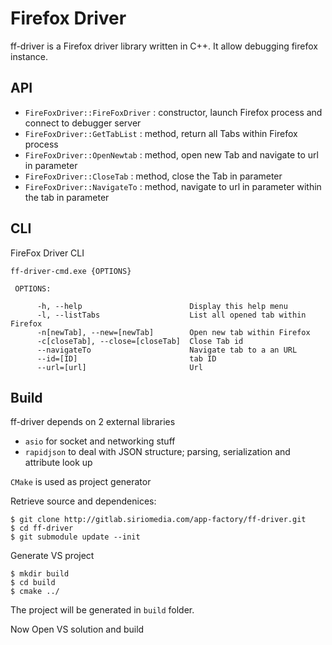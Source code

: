 # Firefox Driver
ff-driver is a Firefox driver library written in C++. It allow debugging firefox instance.

## API
 - `FireFoxDriver::FireFoxDriver` : constructor, launch Firefox process and connect to debugger server
 - `FireFoxDriver::GetTabList`    : method, return all Tabs within Firefox process
 - `FireFoxDriver::OpenNewtab`    : method, open new Tab and navigate to url in parameter
 - `FireFoxDriver::CloseTab`      : method, close the Tab in parameter
 - `FireFoxDriver::NavigateTo`    : method, navigate to url in parameter within the tab in parameter

 ## CLI

 FireFox Driver CLI

```
ff-driver-cmd.exe {OPTIONS}

 OPTIONS:

      -h, --help                        Display this help menu
      -l, --listTabs                    List all opened tab within Firefox
      -n[newTab], --new=[newTab]        Open new tab within Firefox
      -c[closeTab], --close=[closeTab]  Close Tab id
      --navigateTo                      Navigate tab to a an URL
      --id=[ID]                         tab ID
      --url=[url]                       Url

```

## Build

ff-driver depends on 2 external libraries 
- `asio` for socket and networking stuff
- `rapidjson` to deal with JSON structure; parsing, serialization and attribute look up

`CMake` is used as project generator

Retrieve source and dependenices:

```
$ git clone http://gitlab.siriomedia.com/app-factory/ff-driver.git
$ cd ff-driver
$ git submodule update --init

```

Generate VS project

```
$ mkdir build
$ cd build 
$ cmake ../

```
The project will be generated in `build` folder.

Now Open VS solution and build


